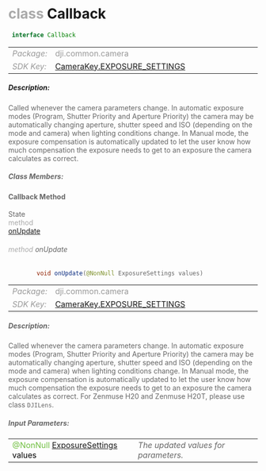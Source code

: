 <div class="article"><h1 ><font color="#AAA">class </font>Callback</h1></div>

~~~java
 interface Callback 
~~~

<html><table class="table-supportedby"><tr valign="top"><td width=15%><font color="#999"><i>Package:</i></td><td width=85%><font color="#999">dji.common.camera</td></tr><tr valign="top"><td width=15%><font color="#999"><i>SDK Key:</i></td><td width=85%><font color="#999"><a href="/Components/KeyManager/DJICameraKey.html#camerakey_exposure_settings_key">CameraKey.EXPOSURE_SETTINGS</a></td></tr></table></html>



##### Description:



<font color="#666">Called whenever the camera parameters change. In automatic exposure modes (Program, Shutter Priority and Aperture Priority) the camera may be automatically changing aperture, shutter speed and ISO (depending on the mode and camera) when lighting conditions change. In Manual mode, the exposure compensation is automatically updated to let the user know how much compensation the exposure needs to get to an exposure the camera calculates as correct.



##### Class Members:



#### Callback Method

<div class="api-row" id="djicamera_didupdatecurrentexposureparameters"><div class="api-col left">State</div><div class="api-col middle" style="color:#AAA">method</div><div class="api-col right"><a class="trigger" href="#djicamera_didupdatecurrentexposureparameters_inline">onUpdate</a></div></div><div class="inline-doc" id="djicamera_didupdatecurrentexposureparameters_inline"

><div class="article"><h6 ><font color="#AAA">method </font>onUpdate</h6></div>

~~~java
        void onUpdate(@NonNull ExposureSettings values)
~~~

<html><table class="table-supportedby"><tr valign="top"><td width=15%><font color="#999"><i>Package:</i></td><td width=85%><font color="#999">dji.common.camera</td></tr><tr valign="top"><td width=15%><font color="#999"><i>SDK Key:</i></td><td width=85%><font color="#999"><a href="/Components/KeyManager/DJICameraKey.html#camerakey_exposure_settings_key">CameraKey.EXPOSURE_SETTINGS</a></td></tr></table></html>



##### Description:



<font color="#666">Called whenever the camera parameters change. In automatic exposure modes (Program, Shutter Priority and Aperture Priority) the camera may be automatically changing aperture, shutter speed and ISO (depending on the mode and camera) when lighting conditions change. In Manual mode, the exposure compensation is automatically updated to let the user know how much compensation the exposure needs to get to an exposure the camera calculates as correct. For Zenmuse H20 and Zenmuse H20T, please use class <code>DJILens</code>.



##### Input Parameters:

<html><table class="table-inline-parameters"><tr valign="top"><td><font color="#70BF41">@NonNull <a href="/Components/Camera/DJICamera_DJICameraExposureParameters.html#djicamera_djicameraexposureparameters">ExposureSettings</a> <font color="#000">values</td><td><font color="#666"><i>The updated values for parameters.</i></td></tr></table></html></div>


